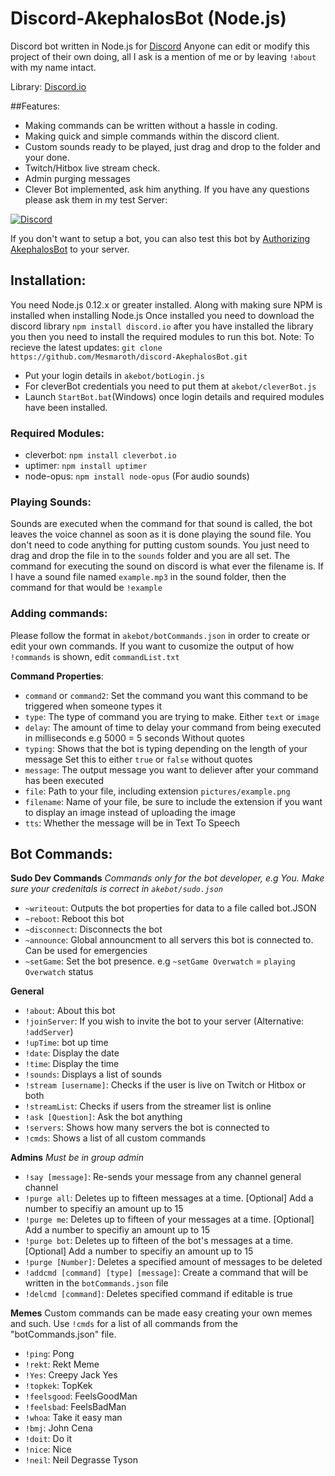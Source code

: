 # Discord-AkephalosBot (Node.js)
Discord bot written in Node.js for [Discord](http://www.discord.gg) Anyone can edit or modify this project of their own doing, all I ask is a mention of me or by leaving `!about` with my name intact.

Library: [Discord.io](https://github.com/izy521/discord.io)

##Features:
 - Making commands can be written without a hassle in coding.
 - Making quick and simple commands within the discord client.
 - Custom sounds ready to be played, just drag and drop to the folder and your done.
 - Twitch/Hitbox live stream check. 
 - Admin purging messages
 - Clever Bot implemented, ask him anything.
If you have any questions please ask them in my test Server:

[![Discord](https://discordapp.com/api/servers/160436336095002624/widget.png?style=banner3)](https://discord.gg/0tYqr4FWusEQHErS)

If you don't want to setup a bot, you can also test this bot by [Authorizing AkephalosBot](https://discordapp.com/oauth2/authorize?&client_id=158451686627737600&scope=bot) to your server. 

## Installation:
 You need Node.js 0.12.x or greater installed. Along with making sure NPM is installed when installing Node.js Once installed you need to download the discord library `npm install discord.io` after you have installed the library you then you need to install the required modules to run this bot.
 Note: To recieve the latest updates: 
 `git clone https://github.com/Mesmaroth/discord-AkephalosBot.git`
 
 - Put your login details in `akebot/botLogin.js`
 - For cleverBot credentials you need to put them at `akebot/cleverBot.js`
 - Launch `StartBot.bat`(Windows) once login details and required modules have been installed.

### Required Modules:
 - cleverbot: `npm install cleverbot.io`
 - uptimer: `npm install uptimer`
 - node-opus: `npm install node-opus` (For audio sounds)
 
### Playing Sounds:
Sounds are executed when the command for that sound is called, the bot leaves the voice channel as soon as it is done playing the sound file.
You don't need to code anything for putting custom sounds. You just need to drag and drop the file in to the `sounds` folder and you are all set. The command for executing the sound on discord is what ever the filename is. If I have a sound file named `example.mp3` in the sound folder, then the command for that would be `!example`

### Adding commands: 
Please follow the format in `akebot/botCommands.json` in order to create or edit your own commands. If you want to cusomize the output of how `!commands` is shown, edit `commandList.txt`

 **Command Properties**:
  - `command` or `command2`: Set the command you want this command to be triggered when someone types it
  - `type`: The type of command you are trying to make. Either `text` or `image`
  - `delay`: The amount of time to delay your command from being executed in milliseconds e.g 5000 = 5 seconds Without quotes
  - `typing`: Shows that the bot is typing depending on the length of your message Set this to either `true` or `false` without quotes
  - `message`: The output message you want to deliever after your command has been executed
  - `file`: Path to your file, including extension `pictures/example.png`
  - `filename`: Name of your file, be sure to include the extension if you want to display an image instead of uploading the image
  - `tts`: Whether the message will be in Text To Speech



## Bot Commands: 

 **Sudo Dev Commands** *Commands only for the bot developer, e.g You. Make sure your credenitals is correct in `akebot/sudo.json`*
  - `~writeout`: Outputs the bot properties for data to a file called bot.JSON
  - `~reboot`: Reboot this bot
  - `~disconnect`: Disconnects the bot
  - `~announce`: Global announcment to all servers this bot is connected to. Can be used for emergencies
  - `~setGame`: Set the bot presence. e.g `~setGame Overwatch` = `playing Overwatch` status

 **General**
  - `!about`: About this bot
  - `!joinServer`: If you wish to invite the bot to your server (Alternative: `!addServer`)
  - `!upTime`: bot up time
  - `!date`: Display the date
  - `!time`: Display the time
  - `!sounds`: Displays a list of sounds
  - `!stream [username]`: Checks if the user is live on Twitch or Hitbox or both
  - `!streamList`: Checks if users from the streamer list is online
  - `!ask [Question]`: Ask the bot anything
  - `!servers`: Shows how many servers the bot is connected to
  - `!cmds`: Shows a list of all custom commands

 **Admins** *Must be in group admin*
  - `!say [message]`: Re-sends your message from any channel general channel
  - `!purge all`: Deletes up to fifteen messages at a time. [Optional] Add a number to specifiy an amount up to 15
  - `!purge me`: Deletes up to fifteen of your messages at a time. [Optional] Add a number to specifiy an amount up to 15
  - `!purge bot`: Deletes up to fifteen of the bot's messages at a time. [Optional] Add a number to specifiy an amount up to 15
  - `!purge [Number]`: Deletes a specified amount of messages to be deleted
  - `!addcmd [command] [type] [message]`: Create a command that will be written in the `botCommands.json` file
  - `!delcmd [command]`: Deletes specified command if editable is true

 **Memes**
  Custom commands can be made easy creating your own memes and such. Use `!cmds` for a list of all commands from the "botCommands.json" file.

  - `!ping`: Pong
  - `!rekt`: Rekt Meme
  - `!Yes`: Creepy Jack Yes
  - `!topkek`: TopKek
  - `!feelsgood`: FeelsGoodMan
  - `!feelsbad`: FeelsBadMan
  - `!whoa`: Take it easy man
  - `!bmj`: John Cena
  - `!doit`: Do it
  - `!nice`: Nice
  - `!neil`: Neil Degrasse Tyson 

